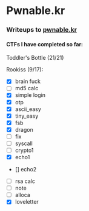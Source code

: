 # Pwnable.kr
### Writeups to [pwnable.kr](https://pwnable.kr) 



#### CTFs I have completed so far: 
Toddler's Bottle (21/21)

Rookiss (9/17):
- [x] brain fuck
- [ ] md5 calc
- [x] simple login
- [x] otp
- [x] ascii_easy
- [x] tiny_easy
- [x] fsb
- [x] dragon
- [ ] fix
- [ ] syscall
- [ ] crypto1
- [x] echo1
- [] echo2
- [ ] rsa calc
- [ ] note
- [ ] alloca
- [x] loveletter
